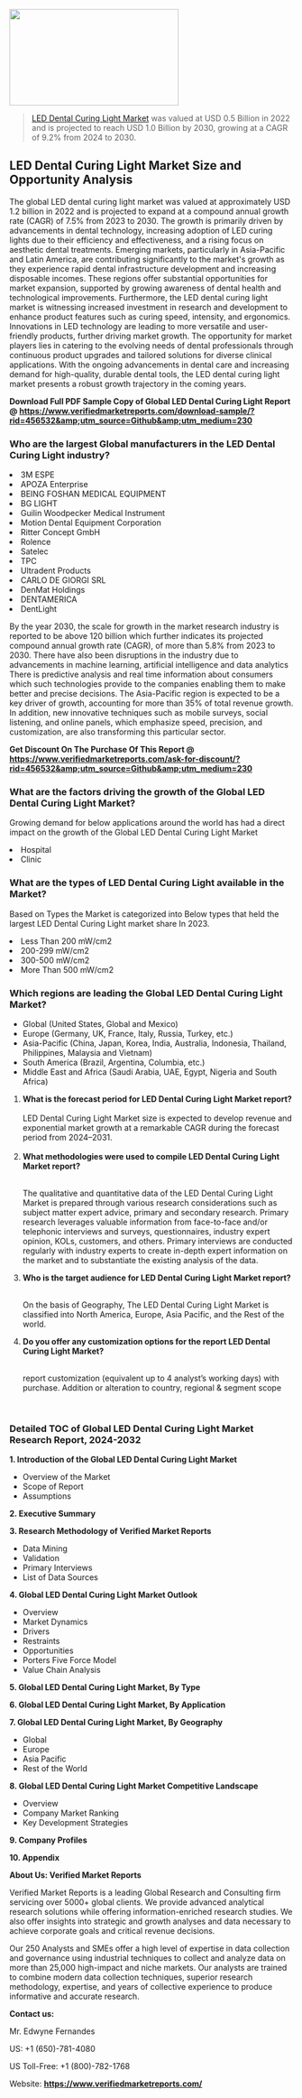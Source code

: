 <img src="https://ffe5etoiles.com/wp-content/uploads/2024/12/MST1-300x171.png" alt="" width="300" height="171" class="alignnone size-medium wp-image-20088" /><blockquote><p><p><a href="https://www.verifiedmarketreports.com/download-sample/?rid=456532&utm_source=Github&utm_medium=230" target="_blank">LED Dental Curing Light Market</a> was valued at USD 0.5 Billion in 2022 and is projected to reach USD 1.0 Billion by 2030, growing at a CAGR of 9.2% from 2024 to 2030.</p></blockquote><p><h2>LED Dental Curing Light Market Size and Opportunity Analysis</h2> The global LED dental curing light market was valued at approximately USD 1.2 billion in 2022 and is projected to expand at a compound annual growth rate (CAGR) of 7.5% from 2023 to 2030. The growth is primarily driven by advancements in dental technology, increasing adoption of LED curing lights due to their efficiency and effectiveness, and a rising focus on aesthetic dental treatments. Emerging markets, particularly in Asia-Pacific and Latin America, are contributing significantly to the market's growth as they experience rapid dental infrastructure development and increasing disposable incomes. These regions offer substantial opportunities for market expansion, supported by growing awareness of dental health and technological improvements. Furthermore, the LED dental curing light market is witnessing increased investment in research and development to enhance product features such as curing speed, intensity, and ergonomics. Innovations in LED technology are leading to more versatile and user-friendly products, further driving market growth. The opportunity for market players lies in catering to the evolving needs of dental professionals through continuous product upgrades and tailored solutions for diverse clinical applications. With the ongoing advancements in dental care and increasing demand for high-quality, durable dental tools, the LED dental curing light market presents a robust growth trajectory in the coming years. </p><p class=""><strong>Download Full PDF Sample Copy of Global LED Dental Curing Light Report @ <a href="https://www.verifiedmarketreports.com/download-sample/?rid=456532&amp;utm_source=Github&amp;utm_medium=230" target="_blank">https://www.verifiedmarketreports.com/download-sample/?rid=456532&amp;utm_source=Github&amp;utm_medium=230</a></strong></p><h3 id="" class="">Who are the largest Global manufacturers in the LED Dental Curing Light industry?</h3><p><li>3M ESPE</li><li> APOZA Enterprise</li><li> BEING FOSHAN MEDICAL EQUIPMENT</li><li> BG LIGHT</li><li> Guilin Woodpecker Medical Instrument</li><li> Motion Dental Equipment Corporation</li><li> Ritter Concept GmbH</li><li> Rolence</li><li> Satelec</li><li> TPC</li><li> Ultradent Products</li><li> CARLO DE GIORGI SRL</li><li> DenMat Holdings</li><li> DENTAMERICA</li><li> DentLight</li></p><div class=""><div class="" dir="" data-message-author-role="" data-message-id="" data-message-model-slug=""><div class=""><div class=""><div class=""><div class="" dir="" data-message-author-role="" data-message-id="" data-message-model-slug=""><div class=""><div class=""><p>By the year 2030, the scale for growth in the market research industry is reported to be above 120 billion which further indicates its projected compound annual growth rate (CAGR), of more than 5.8% from 2023 to 2030. There have also been disruptions in the industry due to advancements in machine learning, artificial intelligence and data analytics There is predictive analysis and real time information about consumers which such technologies provide to the companies enabling them to make better and precise decisions. The Asia-Pacific region is expected to be a key driver of growth, accounting for more than 35% of total revenue growth. In addition, new innovative techniques such as mobile surveys, social listening, and online panels, which emphasize speed, precision, and customization, are also transforming this particular sector.</p><p><strong>Get Discount On The Purchase Of This Report @&nbsp; <a href="https://www.verifiedmarketreports.com/ask-for-discount/?rid=456532&amp;utm_source=Github&amp;utm_medium=230" target="_blank">https://www.verifiedmarketreports.com/ask-for-discount/?rid=456532&amp;utm_source=Github&amp;utm_medium=230</a></strong></p></div></div></div></div></div></div></div></div><h3 id="" class="">What are the factors driving the growth of the Global LED Dental Curing Light Market?</h3><p id="" class="">Growing demand for below applications around the world has had a direct impact on the growth of the Global LED Dental Curing Light Market</p><p id="" class=""><li>Hospital</li><li> Clinic</li></p><h3 id="" class="">What are the types of LED Dental Curing Light available in the Market?</h3><p id="" class="">Based on Types the Market is categorized into Below types that held the largest LED Dental Curing Light market share In 2023.</p><p id="" class=""><li>Less Than 200 mW/cm2</li><li> 200-299 mW/cm2</li><li> 300-500 mW/cm2</li><li> More Than 500 mW/cm2</li></p><h3 id="" class="">Which regions are leading the Global LED Dental Curing Light Market?</h3><ul><li>Global (United States, Global and Mexico)</li><li>Europe (Germany, UK, France, Italy, Russia, Turkey, etc.)</li><li>Asia-Pacific (China, Japan, Korea, India, Australia, Indonesia, Thailand, Philippines, Malaysia and Vietnam)</li><li>South America (Brazil, Argentina, Columbia, etc.)</li><li>Middle East and Africa (Saudi Arabia, UAE, Egypt, Nigeria and South Africa)</li></ul><p><ol><li><strong>What is the forecast period for LED Dental Curing Light Market report?<br /></strong><br /><span data-sheets-root="1" data-sheets-value="{&quot;1&quot;:2,&quot;2&quot;:&quot;XXXX size is expected to develop revenue and exponential market growth at a remarkable CAGR during the forecast period from 2024&ndash;2030.&quot;}" data-sheets-userformat="{&quot;2&quot;:12674,&quot;4&quot;:{&quot;1&quot;:2,&quot;2&quot;:16776960},&quot;10&quot;:2,&quot;11&quot;:0,&quot;15&quot;:&quot;Arial&quot;,&quot;16&quot;:12}">LED Dental Curing Light Market size is expected to develop revenue and exponential market growth at a remarkable CAGR during the forecast period from 2024&ndash;2031.</span><br /><br /></li><li><strong>What methodologies were used to compile LED Dental Curing Light Market report?<br /><br /></strong><p>The qualitative and quantitative data of the&nbsp;LED Dental Curing Light Market is prepared through various research considerations such as subject matter expert advice, primary and secondary research. Primary research leverages valuable information from face-to-face and/or telephonic interviews and surveys, questionnaires, industry expert opinion, KOLs, customers, and others. Primary interviews are conducted regularly with industry experts to create in-depth expert information on the market and to substantiate the existing analysis of the data.&nbsp;</p></li><li><strong>Who is the target audience for LED Dental Curing Light Market report?<br /><br /></strong><p>On the basis of Geography, The&nbsp;LED Dental Curing Light Market is classified into North America, Europe, Asia Pacific, and the Rest of the world.</p></li><li><strong>Do you offer any customization options for the report LED Dental Curing Light Market?<br /><br /></strong><p>report customization (equivalent up to 4 analyst&rsquo;s working days) with purchase. Addition or alteration to country, regional &amp; segment scope</p><p>&nbsp;</p></li></ol></p><h3 id="" class="">Detailed TOC of Global LED Dental Curing Light Market Research Report, 2024-2032</h3><p id="" class=""><strong>1. Introduction of the Global LED Dental Curing Light Market</strong></p><ul><li>Overview of the Market</li><li>Scope of Report</li><li>Assumptions</li></ul><p id="" class=""><strong>2. Executive Summary</strong></p><p id="" class=""><strong>3. Research Methodology of&nbsp;Verified Market Reports</strong></p><ul><li>Data Mining</li><li>Validation</li><li>Primary Interviews</li><li>List of Data Sources</li></ul><p id="" class=""><strong>4. Global LED Dental Curing Light Market Outlook</strong></p><ul><li>Overview</li><li>Market Dynamics</li><li>Drivers</li><li>Restraints</li><li>Opportunities</li><li>Porters Five Force Model</li><li>Value Chain Analysis</li></ul><p id="" class=""><strong>5. Global LED Dental Curing Light Market, By&nbsp;Type</strong></p><p id="" class=""><strong>6. Global LED Dental Curing Light Market, By Application</strong></p><p id="" class=""><strong>7. Global LED Dental Curing Light Market, By Geography</strong></p><ul><li>Global</li><li>Europe</li><li>Asia Pacific</li><li>Rest of the World</li></ul><p id="" class=""><strong>8. Global LED Dental Curing Light Market Competitive Landscape</strong></p><ul><li>Overview</li><li>Company Market Ranking</li><li>Key Development Strategies</li></ul><p id="" class=""><strong>9. Company Profiles</strong></p><p id="" class=""><strong>10. Appendix</strong></p><p id="" class=""><strong>About Us: Verified Market Reports</strong></p><p id="" class="">Verified Market Reports is a leading Global Research and Consulting firm servicing over 5000+ global clients. We provide advanced analytical research solutions while offering information-enriched research studies. We also offer insights into strategic and growth analyses and data necessary to achieve corporate goals and critical revenue decisions.</p><p id="" class="">Our 250 Analysts and SMEs offer a high level of expertise in data collection and governance using industrial techniques to collect and analyze data on more than 25,000 high-impact and niche markets. Our analysts are trained to combine modern data collection techniques, superior research methodology, expertise, and years of collective experience to produce informative and accurate research.</p><p id="" class=""><strong>Contact us:</strong></p><p id="" class="">Mr. Edwyne Fernandes</p><p id="" class="">US: +1 (650)-781-4080</p><p id="" class="">US Toll-Free: +1 (800)-782-1768</p><p id="" class="">Website: <a target="" data-test-app-aware-link=""><strong>https://www.verifiedmarketreports.com/</strong></a></p>

